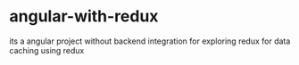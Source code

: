 # angular-with-redux
its a angular project without backend integration for exploring redux for data caching using redux
